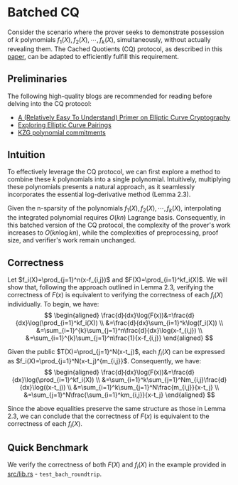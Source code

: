 # Batched CQ
Consider the scenario where the prover seeks to demonstrate possession of $k$ polynomials $f_1(X),f_2(X),\cdots,f_k(X)$, simultaneously, without actually revealing them. The Cached Quotients (CQ) protocol, as described in this [paper](https://eprint.iacr.org/2022/1763.pdf), can be adapted to efficiently fulfill this requirement.

## Preliminaries
The following high-quality blogs are recommended for reading before delving into the CQ protocol:

+ [A (Relatively Easy To Understand) Primer on Elliptic Curve Cryptography](https://blog.cloudflare.com/a-relatively-easy-to-understand-primer-on-elliptic-curve-cryptography/)
+ [Exploring Elliptic Curve Pairings](https://vitalik.eth.limo/general/2017/01/14/exploring_ecp.html)
+ [KZG polynomial commitments](https://dankradfeist.de/ethereum/2020/06/16/kate-polynomial-commitments.html)

## Intuition
To effectively leverage the CQ protocol, we can first explore a method to combine these $k$ polynomials into a single polynomial. Intuitively, multiplying these polynomials presents a natural approach, as it seamlessly incorporates the essential log-derivative method (Lemma 2.3).

Given the n-sparsity of the polynomials $f_1(X),f_2(X),\cdots,f_k(X)$, interpolating the integrated polynomial requires $O(kn)$ Lagrange basis. Consequently, in this batched version of the CQ protocol, the complexity of the prover's work increases to $O(kn \log kn)$, while the complexities of preprocessing, proof size, and verifier's work remain unchanged.

## Correctness
Let $f_i(X)=\prod_{j=1}^n(x-f_{i,j})$ and $F(X)=\prod_{i=1}^kf_i(X)$. We will show that, following the approach outlined in Lemma 2.3, verifying the correctness of $F(x)$ is equivalent to verifying the correctness of each $f_i(X)$ individually. To begin, we have:
$$
\begin{aligned}
\frac{d}{dx}\log(F(x))&=\frac{d}{dx}\log(\prod_{i=1}^kf_i(X)) \\
&=\frac{d}{dx}\sum_{i=1}^k\log(f_i(X)) \\
&=\sum_{i=1}^{k}\sum_{j=1}^n\frac{d}{dx}\log(x-f_{i,j}) \\
&=\sum_{i=1}^{k}\sum_{j=1}^n\frac{1}{x-f_{i,j}}
\end{aligned}
$$

Given the public $T(X)=\prod_{j=1}^N(x-t_j)$, each $f_i(X)$ can be expressed as $f_i(X)=\prod_{j=1}^N(x-t_j)^{m_{i,j}}$. Consequently, we have:
$$
\begin{aligned}
\frac{d}{dx}\log(F(x))&=\frac{d}{dx}\log(\prod_{i=1}^kf_i(X)) \\
&=\sum_{i=1}^k\sum_{j=1}^Nm_{i,j}\frac{d}{dx}\log((x-t_j)) \\
&=\sum_{i=1}^k\sum_{j=1}^N\frac{m_{i,j}}{x-t_j} \\
&=\sum_{j=1}^N\frac{\sum_{i=1}^km_{i,j}}{x-t_j}
\end{aligned}
$$

Since the above equalities preserve the same structure as those in Lemma 2.3, we can conclude that the correctness of $F(x)$ is equivalent to the correctness of each $f_i(X)$.

## Quick Benchmark
We verify the correctness of both $F(X)$ and $f_i(X)$ in the example provided in [src/lib.rs](src/lib.rs) - `test_bach_roundtrip`.

